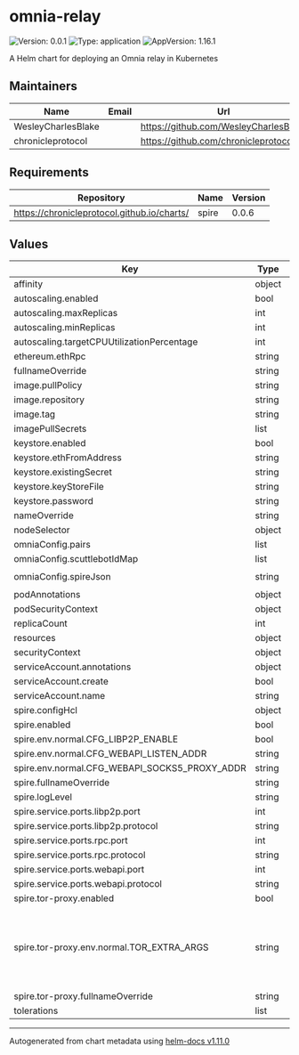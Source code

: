 # omnia-relay

![Version: 0.0.1](https://img.shields.io/badge/Version-0.0.1-informational?style=flat-square) ![Type: application](https://img.shields.io/badge/Type-application-informational?style=flat-square) ![AppVersion: 1.16.1](https://img.shields.io/badge/AppVersion-1.16.1-informational?style=flat-square)

A Helm chart for deploying an Omnia relay in Kubernetes

## Maintainers

| Name | Email | Url |
| ---- | ------ | --- |
| WesleyCharlesBlake |  | <https://github.com/WesleyCharlesBlake> |
| chronicleprotocol |  | <https://github.com/chronicleprotocol> |

## Requirements

| Repository | Name | Version |
|------------|------|---------|
| https://chronicleprotocol.github.io/charts/ | spire | 0.0.6 |

## Values

| Key | Type | Default | Description |
|-----|------|---------|-------------|
| affinity | object | `{}` |  |
| autoscaling.enabled | bool | `false` |  |
| autoscaling.maxReplicas | int | `100` |  |
| autoscaling.minReplicas | int | `1` |  |
| autoscaling.targetCPUUtilizationPercentage | int | `80` |  |
| ethereum.ethRpc | string | `"https://ethereum-goerli-rpc.allthatnode.com"` |  |
| fullnameOverride | string | `""` |  |
| image.pullPolicy | string | `"IfNotPresent"` |  |
| image.repository | string | `"ghcr.io/chronicleprotocol/omnia_relay"` |  |
| image.tag | string | `""` |  |
| imagePullSecrets | list | `[]` |  |
| keystore.enabled | bool | `true` |  |
| keystore.ethFromAddress | string | `"0x0000000000000000000000000000000000000000"` |  |
| keystore.existingSecret | string | `"my-secret"` |  |
| keystore.keyStoreFile | string | `""` |  |
| keystore.password | string | `""` |  |
| nameOverride | string | `""` |  |
| nodeSelector | object | `{}` |  |
| omniaConfig.pairs | list | `[]` |  |
| omniaConfig.scuttlebotIdMap | list | `[]` |  |
| omniaConfig.spireJson | string | `"{\n  \"spire\": {\n    \"rpc\": {\n      \"address\": \"relay-spire:9100\"\n    },\n  }\n}"` |  |
| podAnnotations | object | `{}` |  |
| podSecurityContext | object | `{}` |  |
| replicaCount | int | `1` |  |
| resources | object | `{}` |  |
| securityContext | object | `{}` |  |
| serviceAccount.annotations | object | `{}` |  |
| serviceAccount.create | bool | `true` |  |
| serviceAccount.name | string | `""` |  |
| spire.configHcl | object | `{}` |  |
| spire.enabled | bool | `true` |  |
| spire.env.normal.CFG_LIBP2P_ENABLE | bool | `true` |  |
| spire.env.normal.CFG_WEBAPI_LISTEN_ADDR | string | `"0.0.0.0:8080"` |  |
| spire.env.normal.CFG_WEBAPI_SOCKS5_PROXY_ADDR | string | `"relay-tor-proxy:9050"` |  |
| spire.fullnameOverride | string | `"relay-spire"` |  |
| spire.logLevel | string | `"debug"` |  |
| spire.service.ports.libp2p.port | int | `8000` |  |
| spire.service.ports.libp2p.protocol | string | `"TCP"` |  |
| spire.service.ports.rpc.port | int | `9100` |  |
| spire.service.ports.rpc.protocol | string | `"TCP"` |  |
| spire.service.ports.webapi.port | int | `8080` |  |
| spire.service.ports.webapi.protocol | string | `"TCP"` |  |
| spire.tor-proxy.enabled | bool | `true` |  |
| spire.tor-proxy.env.normal.TOR_EXTRA_ARGS | string | `"AutomapHostsOnResolve 1\nControlSocketsGroupWritable 1\nCookieAuthentication 1\nCookieAuthFileGroupReadable 1\nDNSPort 5353\nExitPolicy reject *:*\nLog notice stderr\nRunAsDaemon 0\nControlSocket /home/tor/.tor/control_socket\nCookieAuthFile /home/tor/.tor/control_socket.authcookie\nDataDirectory /home/tor/.tor\nHiddenServiceDir /var/lib/tor/hidden_services\nHiddenServicePort 8888 relay-spire:8080\nHiddenServiceVersion\n"` |  |
| spire.tor-proxy.fullnameOverride | string | `"relay-tor-proxy"` |  |
| tolerations | list | `[]` |  |

----------------------------------------------
Autogenerated from chart metadata using [helm-docs v1.11.0](https://github.com/norwoodj/helm-docs/releases/v1.11.0)
